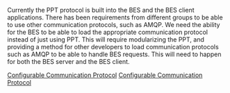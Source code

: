 Currently the PPT protocol is built into the BES and the BES client
applications. There has been requirements from different groups to be
able to use other communication protocols, such as AMQP. We need the
ability for the BES to be able to load the appropriate communication
protocol instead of just using PPT. This will require modularizing the
PPT, and providing a method for other developers to load communication
protocols such as AMQP to be able to handle BES requests. This will need
to happen for both the BES server and the BES client.

[Configurable Communication Protocol](Category:Development "wikilink")
[Configurable Communication
Protocol](Category:Hyrax_Development "wikilink")